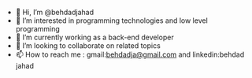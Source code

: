 - 👋 Hi, I’m @behdadjahad
- 👀 I’m interested in programming technologies and low level programming
- 🌱 I’m currently working as a back-end developer
- 💞️ I’m looking to collaborate on related topics
- 📫 How to reach me : gmail:behdadja@gmail.com and linkedin:behdad jahad

<!---
behdadjahad/behdadjahad is a ✨ special ✨ repository because its `README.md` (this file) appears on your GitHub profile.
You can click the Preview link to take a look at your changes.
--->
